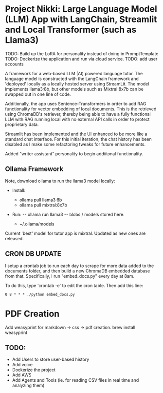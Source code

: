 # Project Nikki: Large Language Model (LLM) App with LangChain, Streamlit and Local Transformer (such as Llama3)

TODO: Build up the LoRA for personality instead of doing in PromptTemplate
TODO: Dockerize the application and run via cloud service.
TODO: add user accounts


A framework for a web-based LLM (AI) powered language tutor. The language model is constructed with the LangChain framework and 'deployed' locally as a locally hosted server using StreamLit. The model implements llama3:8b, but other models such as Mixtral:8x7b can be swapped out in one line of code.

Additionally, the app uses Sentence-Transformers in order to add RAG functionality for vector embedding of local documents. This is the retrieved using ChromaDB's retriever, thereby being able to have a fully functional LLM with RAG running local with no external API calls in order to protect proprietary data.

Streamlit has been implemented and the UI enhanced to be more like a standard chat interface. For this initial iteration, the chat history has been disabled as I make some refactoring tweaks for future enhancements.

Added "writer assistant" personality to begin addiitonal functionality. 


## Ollama Framework
Note, download ollama to run the llama3 model locally:
- Install:  
	- ollama pull llama3:8b
	- ollama pull mixtral:8x7b

- Run:
-- ollama run llama3
-- blobs / models stored here:
	- ~/.ollama/models

Current 'best' model for tutor app is mixtral. Updated as new ones are released.


## CRON DB UPDATE
I setup a crontab job to run each day to scrape for more data added to the documents folder, and then build a new ChromaDB embedded database from that. Specifically, I run "embed_docs.py" every day at 8am.

To do this, type 'crontab -e' to edit the cron table. Then add this line:

	0 8 * * * ./python embed_docs.py



# PDF Creation
Add weasyprint for markdown -> css -> pdf creation.
	brew install weasyprint





## TODO:
- Add Users to store user-based history
- Add voice
- Dockerize the project
- Add AWS
- Add Agents and Tools (ie. for reading CSV files in real time and analyzing them)
